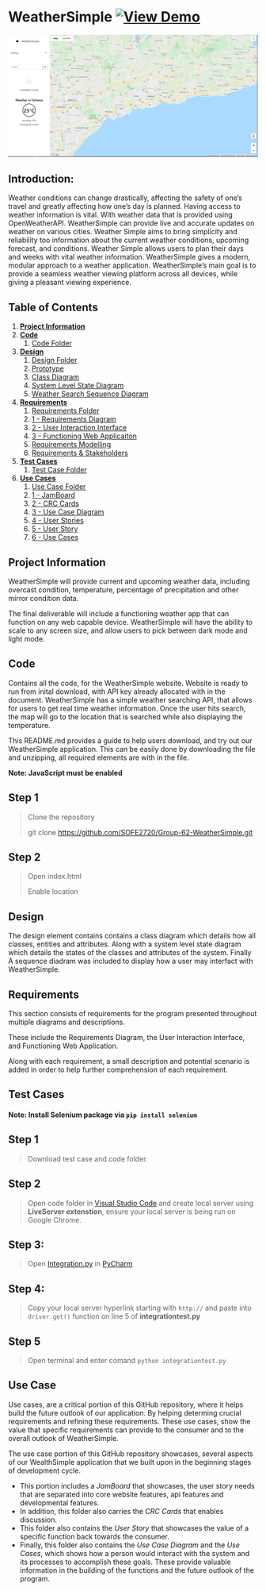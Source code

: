 # WeatherSimple [![View Demo](https://img.shields.io/badge/View-demo-informational?style=flat&color=green)](https://weathersimpledemo.netlify.app/)
![sample-img](https://github.com/abdullahwaseem01/WeatherSimple/blob/main/WeatherSimpleSample.JPG)
## Introduction: 
Weather conditions can change drastically, affecting the safety of one’s travel and greatly affecting how one’s day is planned. Having access to weather information is vital. With weather data that is provided using OpenWeatherAPI. WeatherSimple can provide live and accurate updates on weather on various cities. Weather Simple aims to bring simplicity and reliability too information about the current weather conditions, upcoming forecast, and conditions. Weather Simple allows users to plan their days and weeks with vital weather information. WeatherSimple gives a modern, modular approach to a weather application. WeatherSimple’s main goal is to provide a seamless weather viewing platform across all devices, while giving a pleasant viewing experience. 

## Table of Contents 
1. [**Project Information**](#Project-Information)
2. [**Code**](#Code)
    1. [Code Folder](https://github.com/SOFE2720/Group-62-WeatherSimple/tree/main/Code)
3. [**Design**](#Design)
    1. [Design Folder](https://github.com/SOFE2720/Group-62-WeatherSimple/tree/main/Design)
    2. [Prototype](https://github.com/SOFE2720/Group-62-WeatherSimple/tree/main/Design/Prototype)
    3. [Class Diagram](https://github.com/SOFE2720/Group-62-WeatherSimple/blob/main/Design/Class%20Diagram.png)
    4. [System Level State Diagram](https://github.com/SOFE2720/Group-62-WeatherSimple/blob/main/Design/System%20Level%20State%20Diagram.JPG)
    5. [Weather Search Sequence Diagram](https://github.com/SOFE2720/Group-62-WeatherSimple/blob/main/Design/Weather%20Search%20Sequence%20Diagram.JPG)   
4. [**Requirements**](#Requirements)
    1. [Requirements Folder](https://github.com/SOFE2720/Group-62-WeatherSimple/tree/main/Requirements)
    2. [1 - Requirements Diagram](https://github.com/SOFE2720/Group-62-WeatherSimple/blob/main/Requirements/1%20-%20Requirements%20Diagram.pdf)
    3. [2 - User Interaction Interface](https://github.com/SOFE2720/Group-62-WeatherSimple/blob/main/Requirements/2%20-%20User%20Interaction%20Interface.pdf)
    4. [3 - Functioning Web Applicaiton](https://github.com/SOFE2720/Group-62-WeatherSimple/blob/main/Requirements/3%20-%20Functioning%20Web%20Application.pdf)
    5. [Requirements Modelling](https://github.com/SOFE2720/Group-62-WeatherSimple/blob/main/Requirements/Requirements%20Modelling.pdf)
    6. [Requirements & Stakeholders](https://github.com/SOFE2720/Group-62-WeatherSimple/blob/main/Requirements/Requirements.pdf)
5. [**Test Cases**](#Test-Cases)
    1. [Test Case Folder](https://github.com/SOFE2720/Group-62-WeatherSimple/tree/main/Test%20Case)
6. [**Use Cases**](#Use-Cases)
    1. [Use Case Folder](https://github.com/SOFE2720/Group-62-WeatherSimple/tree/main/Use%20Cases)
    2. [1 - JamBoard](https://github.com/SOFE2720/Group-62-WeatherSimple/tree/main/Use%20Cases/1%20-%20JamBoard)
    3. [2 - CRC Cards](https://github.com/SOFE2720/Group-62-WeatherSimple/tree/main/Use%20Cases/2%20-%20CRC%20Cards)
    4. [3 - Use Case Diagram](https://github.com/SOFE2720/Group-62-WeatherSimple/blob/main/Use%20Cases/3%20-%20Use%20Case%20Diagram.pdf)
    5. [4 - User Stories](https://github.com/SOFE2720/Group-62-WeatherSimple/blob/main/Use%20Cases/4%20-%20User%20Stories.pdf)
    6. [5 - User Story](https://github.com/SOFE2720/Group-62-WeatherSimple/blob/main/Use%20Cases/5%20-%20User%20Story.pdf)
    7. [6 - Use Cases](https://github.com/SOFE2720/Group-62-WeatherSimple/blob/main/Use%20Cases/6%20-%20Use%20Cases.pdf)

## Project Information

WeatherSimple will provide current and upcoming weather data, including overcast condition, temperature, percentage of precipitation and other mirror condition data. 

The final deliverable will include a functioning weather app that can function on any web capable device. WeatherSimple will have the ability to scale to any screen size, and allow users to pick between dark mode and light mode.

## **Code**

Contains all the code, for the WeatherSimple website. Website is ready to run from inital download, with API key already allocated with in the document. WeatherSimple has a simple weather searching API, that allows for users to get real time weather information. Once the user hits search, the map will go to the location that is searched while also displaying the temperature. 

This README.md provides a guide to help users download, and try out our WeatherSimple application. This can be easily done by downloading the file and unzipping, all required elements are with in the file. 

**Note: JavaScript must be enabled**

## **Step 1**
>Clone the repository 
>
>git clone https://github.com/SOFE2720/Group-62-WeatherSimple.git

## **Step 2**
>Open index.html 
>
>Enable location

## **Design**

The design element contains contains a class diagram which details how all classes, entities and attributes. Along with a system level state diagram which details the states of the classes and attributes of the system. Finally A sequence diadram was included to display how a user may interfact with WeatherSimple. 

## **Requirements**

This section consists of  requirements for the program presented throughout multiple diagrams and descriptions. 

These include the Requirements Diagram, the User Interaction Interface, and Functioning Web Application. 

Along with each requirement, a small description and potential scenario is added in order to help further comprehension of each requirement. 

## **Test Cases**

#### Note: Install Selenium package via `pip install selenium`
## **Step 1**
>Download test case and code folder. 

## **Step 2**
>Open code folder in [Visual Studio Code](https://code.visualstudio.com/download) and create local server using **LiveServer extenstion**, ensure your local server is being run on   Google Chrome. 

## **Step 3:** 
>Open [Integration.py](https://github.com/SOFE2720/Group-62-WeatherSimple/blob/main/Testing%20Model/integrationtest.py) in [PyCharm](https://www.jetbrains.com/pycharm/download/#section=windows)

## **Step 4:** 
>Copy your local server hyperlink starting with `http://`  and paste into `driver.get()` function on line 5 of **integrationtest.py**

## **Step 5** 
>Open terminal and enter comand `python integrationtest.py` 


## **Use Case**

Use cases, are a critical portion of this GitHub repository, where it helps build the future outlook of our application. By helping determing crucial requirements and refining these requirements. These use cases, show the value that specific requirements can provide to the consumer and to the overall outlook of WeatherSimple.

The use case portion of this GitHub repository showcases, several aspects of our WealthSimple application that we built upon in the beginning stages of development cycle.
- This portion includes a *JamBoard* that showcases, the user story needs that are separated into core website features, api features and developmental features. 
- In addition, this folder also carries the *CRC Cards* that enables discussion. 
- This folder also contains the *User Story* that showcases the value of a specific function back towards the consumer. 
- Finally, this folder also contains the *Use Case Diagram* and the *Use Cases*, which shows how a person would interact with the system and its processes to accomplish these goals. These provide valuable information in the building of the functions and the future outlook of the program. 


